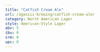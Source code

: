 ```yaml
---
title: "Catfish Cream Ale"
url: /agassiz-brewing/catfish-cream-ale/
category: North American Lager
style: American-Style Lager
abv: 5
ibu: 0
srm: 0
upc: 0
---
```


